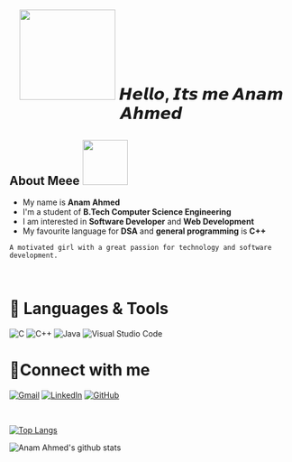 <h1 align="center"><img src="https://media.giphy.com/media/zJ3V6Ot51H8Y0/giphy.gif" width="170px" height="160px" > 𝙃𝙚𝙡𝙡𝙤, 𝙄𝙩𝙨 𝙢𝙚 𝘼𝙣𝙖𝙢 𝘼𝙝𝙢𝙚𝙙 </h1>

##  About Meee <img src="https://media.giphy.com/media/Qp8JVw4n37No6spF3s/giphy.gif" width="80px"> 
-  My name is **Anam Ahmed**
-  I'm a student of **B.Tech Computer Science Engineering** 
-  I am interested in **Software Developer** and **Web Development** 
-  My favourite language for **DSA** and **general programming** is **C++**

`A motivated girl with a great passion for technology and software development.`

<!-- - 🔭 I’m currently working on spaceX project
- 🌱 I’m currently learning ...
- 👯 I’m looking to collaborate on ...
- 🤔 I’m looking for help with ...
- 💬 Ask me about ...
- 📫 How to reach me: ...
- 😄 Pronouns: ...
- ⚡ Fun fact: ... -->
<!-- <img src="https://media.giphy.com/media/3ohhwMDyS6rv3sB8yI/giphy.gif" width="170px">  -->
<br>

# 🧨 Languages & Tools

![C](https://img.shields.io/badge/c-%2300599C.svg?style=for-the-badge&logo=c&logoColor=white)
![C++](https://img.shields.io/badge/c++-%2300599C.svg?style=for-the-badge&logo=c%2B%2B&logoColor=white)
![Java](https://img.shields.io/badge/java-%23ED8B00.svg?style=for-the-badge&logo=java&logoColor=white)
![Visual Studio Code](https://img.shields.io/badge/Visual%20Studio%20Code-0078d7.svg?style=for-the-badge&logo=visual-studio-code&logoColor=white)
<br>

# 🧨Connect with me

[![Gmail](https://img.shields.io/badge/Gmail-D14836?style=for-the-badge&logo=gmail&logoColor=white)](mailto:anamahmad9518@gmail.com)
[![LinkedIn](https://img.shields.io/badge/linkedin-%230077B5.svg?style=for-the-badge&logo=linkedin&logoColor=white)](https://www.linkedin.com/in/ianamahmed)
[![GitHub](https://img.shields.io/badge/github-%23121011.svg?style=for-the-badge&logo=github&logoColor=white)](https://github.com/ianamahmed)

<br>

[![Top Langs](https://github-readme-stats.vercel.app/api/top-langs/?username=ianamahmed&layout=compact&theme=react)](https://github.com/ianamahmed/github-readme-stats)

![Anam Ahmed's github stats](https://github-readme-stats.vercel.app/api?username=ianamahmed&theme=react&show_icons=true)

<!-- **ianamahmed/ianamahmed** is a ✨ _special_ ✨ repository because its `README.md` (this file) appears on your GitHub profile.

Here are some ideas to get you started:

- 🔭 I’m currently working on ...
- 🌱 I’m currently learning ...
- 👯 I’m looking to collaborate on ...
- 🤔 I’m looking for help with ...
- 💬 Ask me about ...
- 📫 How to reach me: ...
- 😄 Pronouns: ...
- ⚡ Fun fact: ...
 -->
